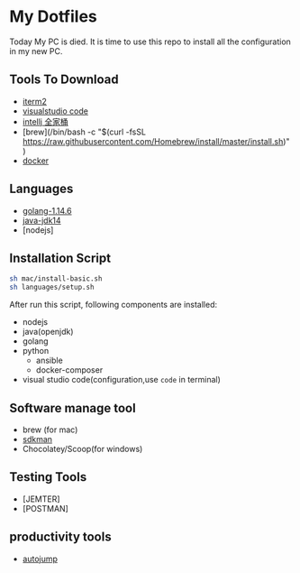 # My Dotfiles

Today My PC is died. It is time to use this repo to install all the configuration in my new PC.

##  Tools To Download

- [iterm2](https://www.iterm2.com/)
- [visualstudio code](https://code.visualstudio.com/)
- [intellj 全家桶](https://www.jetbrains.com/)
- [brew](/bin/bash -c "$(curl -fsSL https://raw.githubusercontent.com/Homebrew/install/master/install.sh)"
)
- [docker](https://docs.docker.com/docker-for-mac/)

## Languages

- [golang-1.14.6](https://golang.org/dl/go1.14.6.darwin-amd64.tar.gz)
- [java-jdk14](https://download.oracle.com/otn-pub/java/jdk/14.0.2+12/205943a0976c4ed48cb16f1043c5c647/jdk-14.0.2_osx-x64_bin.tar.gz)
- [nodejs]

## Installation Script

```sh
sh mac/install-basic.sh
sh languages/setup.sh
```

After run this script, following components are installed:

- nodejs
- java(openjdk)
- golang
- python
  * ansible
  * docker-composer
- visual studio code(configuration,use ```code``` in terminal)

## Software manage tool

- brew (for mac)
- [sdkman](https://sdkman.io/install)
- Chocolatey/Scoop(for windows)

## Testing Tools

- [JEMTER]
- [POSTMAN]

## productivity tools

- [autojump](https://github.com/wting/autojump)